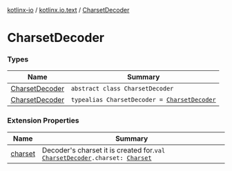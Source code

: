 [kotlinx-io](../../index.md) / [kotlinx.io.text](../index.md) / [CharsetDecoder](./index.md)

# CharsetDecoder

### Types

| Name | Summary |
|---|---|
| [CharsetDecoder](-charset-decoder/index.md) | `abstract class CharsetDecoder` |
| [CharsetDecoder](-charset-decoder.md) | `typealias CharsetDecoder = `[`CharsetDecoder`](https://docs.oracle.com/javase/6/docs/api/java/nio/charset/CharsetDecoder.html) |

### Extension Properties

| Name | Summary |
|---|---|
| [charset](../charset.md) | Decoder's charset it is created for.`val `[`CharsetDecoder`](./index.md)`.charset: `[`Charset`](../-charset/index.md) |
